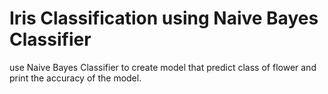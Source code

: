 # Iris Classification using Naive Bayes Classifier 
use Naive Bayes Classifier to create model that predict class of flower and print the accuracy of the model.